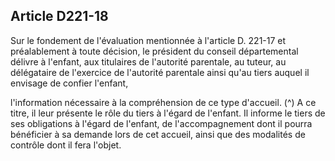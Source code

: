 ## Article D221-18

Sur le fondement de l'évaluation mentionnée à l'article D. 221-17 et préalablement à toute décision, le
président du conseil départemental délivre à l'enfant, aux titulaires de l'autorité parentale, au tuteur, au
délégataire de l'exercice de l'autorité parentale ainsi qu'au tiers auquel il envisage de confier l'enfant,

l'information nécessaire à la compréhension de ce type d'accueil. (^)
A ce titre, il leur présente le rôle du tiers à l'égard de l'enfant.
Il informe le tiers de ses obligations à l'égard de l'enfant, de l'accompagnement dont il pourra bénéficier à sa
demande lors de cet accueil, ainsi que des modalités de contrôle dont il fera l'objet.

